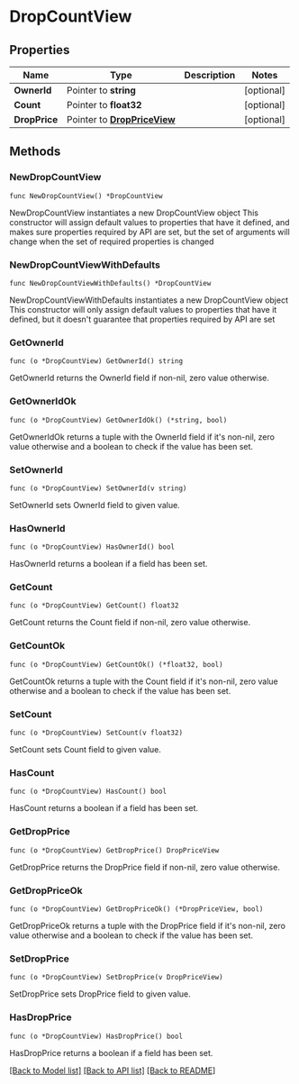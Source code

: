 # DropCountView

## Properties

Name | Type | Description | Notes
------------ | ------------- | ------------- | -------------
**OwnerId** | Pointer to **string** |  | [optional] 
**Count** | Pointer to **float32** |  | [optional] 
**DropPrice** | Pointer to [**DropPriceView**](DropPriceView.md) |  | [optional] 

## Methods

### NewDropCountView

`func NewDropCountView() *DropCountView`

NewDropCountView instantiates a new DropCountView object
This constructor will assign default values to properties that have it defined,
and makes sure properties required by API are set, but the set of arguments
will change when the set of required properties is changed

### NewDropCountViewWithDefaults

`func NewDropCountViewWithDefaults() *DropCountView`

NewDropCountViewWithDefaults instantiates a new DropCountView object
This constructor will only assign default values to properties that have it defined,
but it doesn't guarantee that properties required by API are set

### GetOwnerId

`func (o *DropCountView) GetOwnerId() string`

GetOwnerId returns the OwnerId field if non-nil, zero value otherwise.

### GetOwnerIdOk

`func (o *DropCountView) GetOwnerIdOk() (*string, bool)`

GetOwnerIdOk returns a tuple with the OwnerId field if it's non-nil, zero value otherwise
and a boolean to check if the value has been set.

### SetOwnerId

`func (o *DropCountView) SetOwnerId(v string)`

SetOwnerId sets OwnerId field to given value.

### HasOwnerId

`func (o *DropCountView) HasOwnerId() bool`

HasOwnerId returns a boolean if a field has been set.

### GetCount

`func (o *DropCountView) GetCount() float32`

GetCount returns the Count field if non-nil, zero value otherwise.

### GetCountOk

`func (o *DropCountView) GetCountOk() (*float32, bool)`

GetCountOk returns a tuple with the Count field if it's non-nil, zero value otherwise
and a boolean to check if the value has been set.

### SetCount

`func (o *DropCountView) SetCount(v float32)`

SetCount sets Count field to given value.

### HasCount

`func (o *DropCountView) HasCount() bool`

HasCount returns a boolean if a field has been set.

### GetDropPrice

`func (o *DropCountView) GetDropPrice() DropPriceView`

GetDropPrice returns the DropPrice field if non-nil, zero value otherwise.

### GetDropPriceOk

`func (o *DropCountView) GetDropPriceOk() (*DropPriceView, bool)`

GetDropPriceOk returns a tuple with the DropPrice field if it's non-nil, zero value otherwise
and a boolean to check if the value has been set.

### SetDropPrice

`func (o *DropCountView) SetDropPrice(v DropPriceView)`

SetDropPrice sets DropPrice field to given value.

### HasDropPrice

`func (o *DropCountView) HasDropPrice() bool`

HasDropPrice returns a boolean if a field has been set.


[[Back to Model list]](../README.md#documentation-for-models) [[Back to API list]](../README.md#documentation-for-api-endpoints) [[Back to README]](../README.md)


